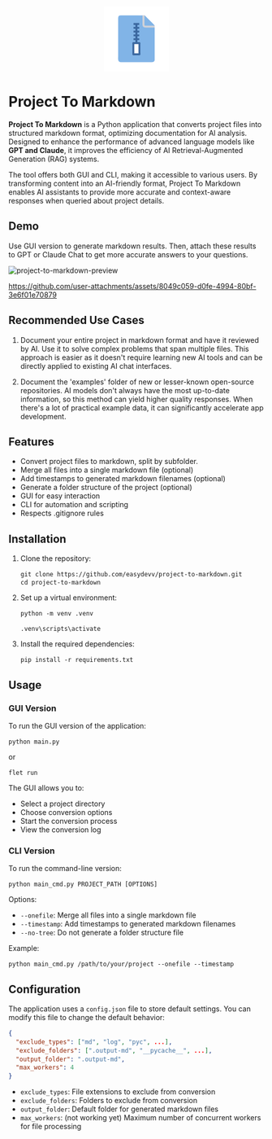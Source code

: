 
<p align="center">
   <img src="./assets/icon.png" alt="project-to-markdown-logo" width="128"/>
</p>

# Project To Markdown

**Project To Markdown** is a Python application that converts project files into structured markdown format, optimizing documentation for AI analysis. Designed to enhance the performance of advanced language models like **GPT and Claude**, it improves the efficiency of AI Retrieval-Augmented Generation (RAG) systems. 

The tool offers both GUI and CLI, making it accessible to various users. By transforming content into an AI-friendly format, Project To Markdown enables AI assistants to provide more accurate and context-aware responses when queried about project details.

## Demo

Use GUI version to generate markdown results. Then, attach these results to GPT or Claude Chat to get more accurate answers to your questions.

![project-to-markdown-preview](https://github.com/user-attachments/assets/cb02da9e-0b68-4f69-8ceb-a1cc28784b2e)

https://github.com/user-attachments/assets/8049c059-d0fe-4994-80bf-3e6f01e70879


## Recommended Use Cases

1. Document your entire project in markdown format and have it reviewed by AI. Use it to solve complex problems that span multiple files. This approach is easier as it doesn't require learning new AI tools and can be directly applied to existing AI chat interfaces.

2. Document the 'examples' folder of new or lesser-known open-source repositories. AI models don't always have the most up-to-date information, so this method can yield higher quality responses. When there's a lot of practical example data, it can significantly accelerate app development.

## Features

- Convert project files to markdown, split by subfolder.
- Merge all files into a single markdown file (optional)
- Add timestamps to generated markdown filenames (optional)
- Generate a folder structure of the project (optional)
- GUI for easy interaction
- CLI for automation and scripting
- Respects .gitignore rules

## Installation

1. Clone the repository:
   ```
   git clone https://github.com/easydevv/project-to-markdown.git
   cd project-to-markdown
   ```

2. Set up a virtual environment:
   ```
   python -m venv .venv
   ```
   ```
   .venv\scripts\activate
   ```

3. Install the required dependencies:
   ```
   pip install -r requirements.txt
   ```

## Usage

### GUI Version

To run the GUI version of the application:

```
python main.py
```
or 
```
flet run
```

The GUI allows you to:
- Select a project directory
- Choose conversion options
- Start the conversion process
- View the conversion log

### CLI Version

To run the command-line version:

```
python main_cmd.py PROJECT_PATH [OPTIONS]
``` 

Options:
- `--onefile`: Merge all files into a single markdown file
- `--timestamp`: Add timestamps to generated markdown filenames
- `--no-tree`: Do not generate a folder structure file

Example:
```
python main_cmd.py /path/to/your/project --onefile --timestamp 
```

## Configuration

The application uses a `config.json` file to store default settings. You can modify this file to change the default behavior:

```json
{
  "exclude_types": ["md", "log", "pyc", ...],
  "exclude_folders": [".output-md", "__pycache__", ...],
  "output_folder": ".output-md",
  "max_workers": 4
}
```

- `exclude_types`: File extensions to exclude from conversion
- `exclude_folders`: Folders to exclude from conversion
- `output_folder`: Default folder for generated markdown files
- `max_workers`: (not working yet) Maximum number of concurrent workers for file processing
